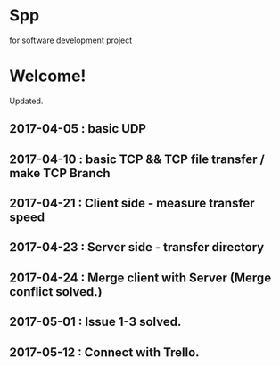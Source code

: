 # Spp
for software development project

# Welcome!

Updated.
## 2017-04-05 : basic UDP
## 2017-04-10 : basic TCP && TCP file transfer / make TCP Branch
## 2017-04-21 : Client side - measure transfer speed
## 2017-04-23 : Server side - transfer directory
## 2017-04-24 : Merge client with Server (Merge conflict solved.)
## 2017-05-01 : Issue 1-3 solved.
## 2017-05-12 : Connect with Trello.
